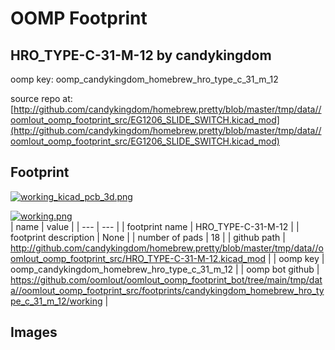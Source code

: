 # OOMP Footprint  
## HRO_TYPE-C-31-M-12  by candykingdom  
  
oomp key: oomp_candykingdom_homebrew_hro_type_c_31_m_12  
  
source repo at: [http://github.com/candykingdom/homebrew.pretty/blob/master/tmp/data//oomlout_oomp_footprint_src/‎EG1206‎_SLIDE_SWITCH.kicad_mod](http://github.com/candykingdom/homebrew.pretty/blob/master/tmp/data//oomlout_oomp_footprint_src/‎EG1206‎_SLIDE_SWITCH.kicad_mod)  
## Footprint  
  
[![working_kicad_pcb_3d.png](working_kicad_pcb_3d_600.png)](working_kicad_pcb_3d.png)  
  
[![working.png](working_600.png)](working.png)  
| name | value | 
| --- | --- | 
| footprint name | HRO_TYPE-C-31-M-12 | 
| footprint description | None | 
| number of pads | 18 | 
| github path | http://github.com/candykingdom/homebrew.pretty/blob/master/tmp/data//oomlout_oomp_footprint_src/HRO_TYPE-C-31-M-12.kicad_mod | 
| oomp key | oomp_candykingdom_homebrew_hro_type_c_31_m_12 | 
| oomp bot github | https://github.com/oomlout/oomlout_oomp_footprint_bot/tree/main/tmp/data//oomlout_oomp_footprint_src/footprints/candykingdom_homebrew_hro_type_c_31_m_12/working | 
## Images  
